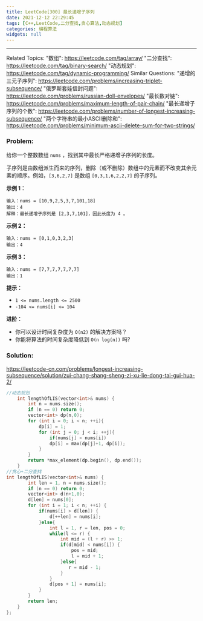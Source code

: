 ```yaml
---
title: LeetCode[300] 最长递增子序列
date: 2021-12-12 22:29:45
tags: [C++,LeetCode,二分查找,贪心算法,动态规划]
categories: 编程算法
widgets: null
---
```


---
Related Topics:
  "数组": https://leetcode.com/tag/array/
  "二分查找": https://leetcode.com/tag/binary-search/
  "动态规划": https://leetcode.com/tag/dynamic-programming/
Similar Questions:
  "递增的三元子序列": https://leetcode.com/problems/increasing-triplet-subsequence/
  "俄罗斯套娃信封问题": https://leetcode.com/problems/russian-doll-envelopes/
  "最长数对链": https://leetcode.com/problems/maximum-length-of-pair-chain/
  "最长递增子序列的个数": https://leetcode.com/problems/number-of-longest-increasing-subsequence/
"两个字符串的最小ASCII删除和": https://leetcode.com/problems/minimum-ascii-delete-sum-for-two-strings/

### Problem:

给你一个整数数组 `nums` ，找到其中最长严格递增子序列的长度。

子序列是由数组派生而来的序列，删除（或不删除）数组中的元素而不改变其余元素的顺序。例如，`[3,6,2,7]` 是数组 `[0,3,1,6,2,2,7]` 的子序列。

**示例 1：**

```
输入：nums = [10,9,2,5,3,7,101,18]
输出：4
解释：最长递增子序列是 [2,3,7,101]，因此长度为 4 。
```

**示例 2：**

```
输入：nums = [0,1,0,3,2,3]
输出：4
```

**示例 3：**

```
输入：nums = [7,7,7,7,7,7,7]
输出：1
```

**提示：**

- `1 <= nums.length <= 2500`
- `-104 <= nums[i] <= 104`

**进阶：**

- 你可以设计时间复杂度为 `O(n2)` 的解决方案吗？
- 你能将算法的时间复杂度降低到 `O(n log(n))` 吗?

<!--more-->

### Solution:

https://leetcode-cn.com/problems/longest-increasing-subsequence/solution/zui-chang-shang-sheng-zi-xu-lie-dong-tai-gui-hua-2/

```cpp
//动态规划
    int lengthOfLIS(vector<int>& nums) {
        int n = nums.size();
        if (n == 0) return 0;
        vector<int> dp(n,0);
        for (int i = 0; i < n; ++i){
            dp[i] = 1;
            for (int j = 0; j < i; ++j){
                if(nums[j] < nums[i])
                dp[i] = max(dp[j]+1, dp[i]);
            }
        }
        return *max_element(dp.begin(), dp.end());
    }
//贪心+二分查找
int lengthOfLIS(vector<int>& nums) {
        int len = 1, n = nums.size();
        if (n == 0) return 0;
        vector<int> d(n+1,0);
        d[len] = nums[0];
        for (int i = 1; i < n; ++i) {
            if(nums[i] > d[len]) {
                d[++len] = nums[i];
            }else{
                int l = 1, r = len, pos = 0;
                while(l <= r) {
                    int mid = (l + r) >> 1;
                    if(d[mid] < nums[i]) {
                        pos = mid;
                        l = mid + 1;
                    }else{
                       r = mid - 1;
                    }
                }
                d[pos + 1] = nums[i];
            }
        }
        return len;
    }
};
```